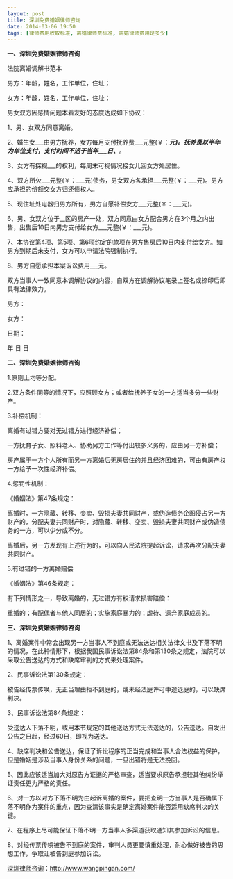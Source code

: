 ```yaml
---
layout: post
title: 深圳免费婚姻律师咨询
date: 2014-03-06 19:50
tags: [律师费用收取标准, 离婚律师费标准, 离婚律师费用是多少]
---
```

<strong>一、深圳免费婚姻律师咨询</strong>

法院离婚调解书范本

男方：年龄，姓名，工作单位，住址；

女方：年龄，姓名，工作单位，住址；

男女双方因感情问题本着友好的态度达成如下协议：

1、男、女双方同意离婚。

2、婚生女___由男方抚养，女方每月支付抚养费___元整(￥：___元)。抚养费以半年为单位支付，支付时间不迟于当年___日、___。

3、女方有探视___的权利，每周末可视情况接女儿回女方处居住。

4、双方所欠___元整(￥：___元)债务，男女双方各承担___元整(￥：___元)。男方应承担的份额交女方归还债权人。

5、现住址处电器归男方所有，男方自愿补偿女方___元整(￥：___元)。

6、男、女双方位于__区的房产一处，双方同意由女方配合男方在3个月之内出售，出售后10日内男方支付给女方___元整(￥：___元)。

7、本协议第4项、第5项、第6项约定的款项在男方售房后10日内支付给女方。如男方到期后未支付，女方可以申请法院强制执行。

8、男方自愿承担本案诉讼费用___元。

双方当事人一致同意本调解协议的内容，自双方在调解协议笔录上签名或捺印后即具有法律效力。

男方：

女方：

日期：

年 日 日

<strong>二、深圳免费婚姻律师咨询</strong>

1.原则上均等分配。

2.双方条件同等的情况下，应照顾女方；或者给抚养子女的一方适当多分一些财产。

3.补偿机制：

离婚有过错方要对无过错方进行经济补偿；

一方抚育子女、照料老人、协助另方工作等付出较多义务的，应由另一方补偿；

房产属于一方个人所有而另一方离婚后无房居住的并且经济困难的，可由有房产权一方给予一次性经济补偿。

4.惩罚性机制：

《婚姻法》第47条规定：

离婚时，一方隐藏、转移、变卖、毁损夫妻共同财产，或伪造债务企图侵占另一方财产的，分配夫妻共同财产时，对隐藏、转移、变卖、毁损夫妻共同财产或伪造债务的一方，可以少分或不分。

离婚后，另一方发现有上述行为的，可以向人民法院提起诉讼，请求再次分配夫妻共同财产。

5.有过错的一方离婚赔偿

《婚姻法》第46条规定：

有下列情形之一，导致离婚的，无过错方有权请求损害赔偿：

重婚的；有配偶者与他人同居的；实施家庭暴力的；虐待、遗弃家庭成员的。

<strong>三、深圳免费婚姻律师咨询</strong>

1、离婚案件中常会出现另一方当事人不到庭或无法送达相关法律文书及下落不明的情况，在此种情形下，根据我国民事诉讼法第84条和第130条之规定，法院可以采取公告送达的方式和缺席审判的方式来处理案件。

2、民事诉讼法第130条规定：

被告经传票传唤，无正当理由拒不到庭的，或未经法庭许可中途退庭的，可以缺席判决。

3、民事诉讼法第84条规定：

受送达人下落不明，或用本节规定的其他送达方式无法送达的，公告送达。自发出公告之日起，经过60日，即视为送达。

4、缺席判决和公告送达，保证了诉讼程序的正当完成和当事人合法权益的保护，但是婚姻是涉及当事人身份关系的问题，一旦出错将是无法挽回。

5、因此应该适当加大对原告方证据的严格审查，适当要求原告承担较其他纠纷举证责任更为严格的责任。

6、对一方以对方下落不明为由起诉离婚的案件，要把查明一方当事人是否确属下落不明作为案件的重点，因为查清该事实是确定离婚案件能否适用缺席判决的关键。

7、在程序上尽可能保证下落不明一方当事人多渠道获取通知其参加诉讼的信息。

8、对经传票传唤被告不到庭的案件，审判人员更要慎重处理，耐心做好被告的思想工作，争取让被告到庭参加诉讼。

<a href="http://www.wangpingan.com/">深圳律师咨询</a>：<a href="http://www.wangpingan.com/">http://www.wangpingan.com/</a>

